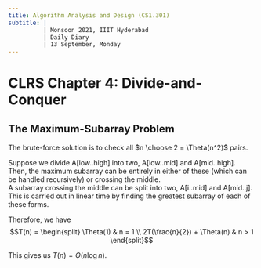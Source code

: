 ```yaml
---
title: Algorithm Analysis and Design (CS1.301)
subtitle: |
          | Monsoon 2021, IIIT Hyderabad
          | Daily Diary
          | 13 September, Monday
---
```


# CLRS Chapter 4: Divide-and-Conquer
## The Maximum-Subarray Problem
The brute-force solution is to check all $n \choose 2 = \Theta(n^2)$ pairs.  

Suppose we divide A[low..high] into two, A[low..mid] and A[mid..high]. Then, the maximum subarray can be entirely in either of these (which can be handled recursively) or crossing the middle.  
A subarray crossing the middle can be split into two, A[i..mid] and A[mid..j]. This is carried out in linear time by finding the greatest subarray of each of these forms.  

Therefore, we have
$$T(n) = \begin{split}
\Theta(1) & n = 1 \\
2T(\frac{n}{2}) + \Theta(n) & n > 1 \end{split}$$

This gives us $T(n) = \Theta(n \log n)$.
